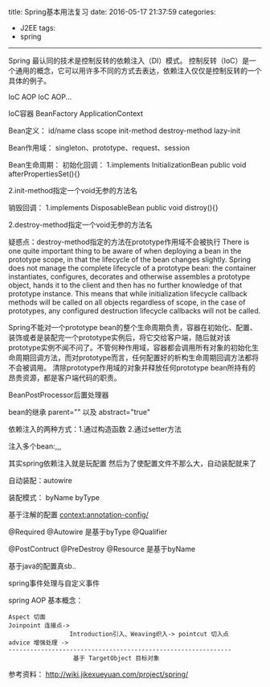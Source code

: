 title: Spring基本用法复习
date: 2016-05-17 21:37:59
categories:
- J2EE
tags:
- spring
---

Spring 最认同的技术是控制反转的依赖注入（DI）模式。
控制反转（IoC）是一个通用的概念，它可以用许多不同的方式去表达，依赖注入仅仅是控制反转的一个具体的例子。

IoC AOP IoC AOP...

<!--more-->

IoC容器
BeanFactory
ApplicationContext


Bean定义：
id/name class scope
init-method destroy-method lazy-init

Bean作用域：
singleton、prototype、request、session

Bean生命周期：
初始化回调：
1.implements InitializationBean
public void afterPropertiesSet(){}

2.init-method指定一个void无参的方法名

销毁回调：
1.implements DisposableBean
public void distroy(){}

2.destroy-method指定一个void无参的方法名

疑惑点：destroy-method指定的方法在prototype作用域不会被执行
There is one quite important thing to be aware of when deploying a bean in the prototype scope, in that the lifecycle of the bean changes slightly. Spring does not manage the complete lifecycle of a prototype bean: the container instantiates, configures, decorates and otherwise assembles a prototype object, hands it to the client and then has no further knowledge of that prototype instance. This means that while initialization lifecycle callback methods will be called on all objects regardless of scope, in the case of prototypes, any configured destruction lifecycle callbacks will not be called.

Spring不能对一个prototype bean的整个生命周期负责，容器在初始化、配置、装饰或者是装配完一个prototype实例后，将它交给客户端，随后就对该prototype实例不闻不问了。不管何种作用域，容器都会调用所有对象的初始化生命周期回调方法，而对prototype而言，任何配置好的析构生命周期回调方法都将不会被调用。 清除prototype作用域的对象并释放任何prototype bean所持有的昂贵资源，都是客户端代码的职责。

BeanPostProcessor后置处理器

bean的继承
parent="" 以及 abstract="true"


依赖注入的两种方式：1.通过构造函数 2.通过setter方法

注入多个bean:<list>,<set>,<map>,<props>

其实spring依赖注入就是玩配置
然后为了使配置文件不那么大，自动装配就来了

自动装配：autowire

装配模式：
byName
byType

基于注解的配置
<context:annotation-config/>

@Required
@Autowire  是基于byType
@Qualifier

@PostContruct
@PreDestroy
@Resource  是基于byName

基于java的配置真sb..

spring事件处理与自定义事件

spring AOP
基本概念：
```
Aspect 切面
Joinpoint 连接点->
                 Introduction引入、Weaving织入-> pointcut 切入点
advice 增强处理 -> 
--------------------------------------------------------------
                  基于 TargetObject 目标对象
```


参考资料：
http://wiki.jikexueyuan.com/project/spring/





